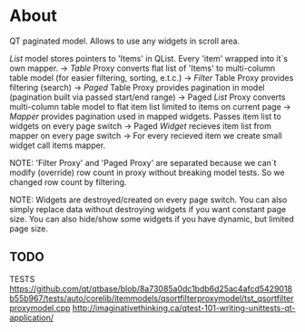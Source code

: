 # About

QT paginated model. Allows to use any widgets in scroll area.

*List* model stores pointers to 'Items' in QList. Every 'item' wrapped into it`s own mapper.
  -> *Table* Proxy converts flat list of 'Items' to multi-column table model (for easier filtering, sorting, e.t.c.)
    -> *Filter* Table Proxy provides filtering (search)
      -> *Paged* Table Proxy provides pagination in model (pagination built via passed start/end range)
        -> Paged *List* Proxy converts multi-column table model to flat item list limited to items on current page
          -> *Mapper* provides pagination used in mapped widgets. Passes item list to widgets on every page switch
            -> Paged *Widget* recieves item list from mapper on every page switch
              -> For every recieved item we create small widget call items mapper.

NOTE: 'Filter Proxy' and 'Paged Proxy' are separated because we can`t modify (override) row count in proxy without breaking model tests. So we changed row count by filtering.

NOTE: Widgets are destroyed/created on every page switch. You can also simply replace data without destroying widgets if you want constant page size. You can also hide/show some widgets if you have dynamic, but limited page size.

## TODO

TESTS https://github.com/qt/qtbase/blob/8a73085a0dc1bdb6d25ac4afcd5429018b55b967/tests/auto/corelib/itemmodels/qsortfilterproxymodel/tst_qsortfilterproxymodel.cpp
http://imaginativethinking.ca/qtest-101-writing-unittests-qt-application/
